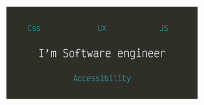 ![](https://github.com/chestergalindo/chestergalindo/blob/master/coverGit.png)
<!--
🌱 I’m currently learning Frontend
### Hi there 👋
**chestergalindo/chestergalindo** is a ✨ _special_ ✨ repository because its `README.md` (this file) appears on your GitHub profile.

Here are some ideas to get you started:

- 🔭 I’m currently working on ...

- 👯 I’m looking to collaborate on ...
- 🤔 I’m looking for help with ...
- 💬 Ask me about ...
- 📫 How to reach me: ...
- 😄 Pronouns: ...
- ⚡ Fun fact: ...
-->
